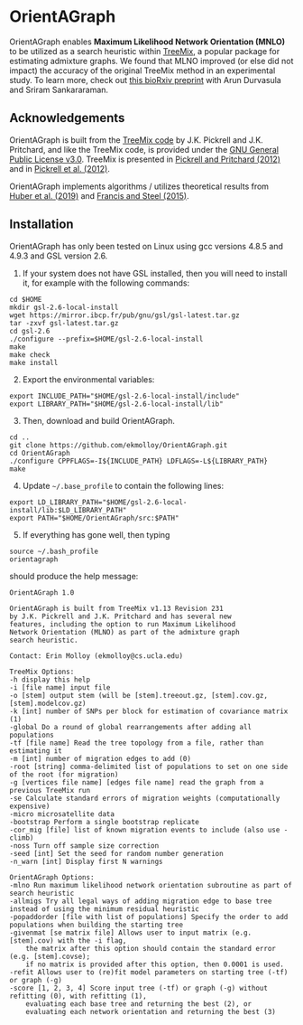 OrientAGraph
============

OrientAGraph enables **Maximum Likelihood Network Orientation (MNLO)** to be utilized as a search heuristic within [TreeMix](https://doi.org/10.1371/journal.pgen.1002967), a popular package for estimating admixture graphs.
We found that MLNO improved (or else did not impact) the accuracy of the original TreeMix method in an experimental study.
To learn more, check out [this bioRxiv preprint](https://doi.org/10.1101/2021.02.02.429467) with Arun Durvasula and Sriram Sankararaman.


Acknowledgements
----------------
OrientAGraph is built from the [TreeMix code](https://bitbucket.org/nygcresearch/treemix/src/master/) by J.K. Pickrell and J.K. Pritchard, and like the TreeMix code, is provided under the [GNU General Public License v3.0](LICENSE). TreeMix is presented in [Pickrell and Pritchard (2012)](https://doi.org/10.1371/journal.pgen.1002967) and in [Pickrell et al. (2012)](https://doi.org/10.1038/ncomms2140).

OrientAGraph implements algorithms / utilizes theoretical results from [Huber et al. (2019)](https://arxiv.org/abs/1906.07430) and [Francis and Steel (2015)](https://doi.org/10.1093/sysbio/syv037).


Installation
------------
OrientAGraph has only been tested on Linux using gcc versions 4.8.5 and 4.9.3 and GSL version 2.6. 

1. If your system does not have GSL installed, then you will need to install it, for example with the following commands:
```
cd $HOME
mkdir gsl-2.6-local-install
wget https://mirror.ibcp.fr/pub/gnu/gsl/gsl-latest.tar.gz
tar -zxvf gsl-latest.tar.gz
cd gsl-2.6
./configure --prefix=$HOME/gsl-2.6-local-install
make
make check
make install
```
2. Export the environmental variables:
```
export INCLUDE_PATH="$HOME/gsl-2.6-local-install/include"
export LIBRARY_PATH="$HOME/gsl-2.6-local-install/lib"
```
3. Then, download and build OrientAGraph.
```
cd ..
git clone https://github.com/ekmolloy/OrientAGraph.git
cd OrientAGraph
./configure CPPFLAGS=-I${INCLUDE_PATH} LDFLAGS=-L${LIBRARY_PATH}
make
```
4. Update `~/.base_profile` to contain the following lines:
```
export LD_LIBRARY_PATH="$HOME/gsl-2.6-local-install/lib:$LD_LIBRARY_PATH"
export PATH="$HOME/OrientAGraph/src:$PATH"
```
5. If everything has gone well, then typing
```
source ~/.bash_profile
orientagraph
```
should produce the help message:
```
OrientAGraph 1.0

OrientAGraph is built from TreeMix v1.13 Revision 231
by J.K. Pickrell and J.K. Pritchard and has several new
features, including the option to run Maximum Likelihood
Network Orientation (MLNO) as part of the admixture graph
search heuristic.

Contact: Erin Molloy (ekmolloy@cs.ucla.edu)

TreeMix Options:
-h display this help
-i [file name] input file
-o [stem] output stem (will be [stem].treeout.gz, [stem].cov.gz, [stem].modelcov.gz)
-k [int] number of SNPs per block for estimation of covariance matrix (1)
-global Do a round of global rearrangements after adding all populations
-tf [file name] Read the tree topology from a file, rather than estimating it
-m [int] number of migration edges to add (0)
-root [string] comma-delimited list of populations to set on one side of the root (for migration)
-g [vertices file name] [edges file name] read the graph from a previous TreeMix run
-se Calculate standard errors of migration weights (computationally expensive)
-micro microsatellite data
-bootstrap Perform a single bootstrap replicate
-cor_mig [file] list of known migration events to include (also use -climb)
-noss Turn off sample size correction
-seed [int] Set the seed for random number generation
-n_warn [int] Display first N warnings

OrientAGraph Options:
-mlno Run maximum likelihood network orientation subroutine as part of search heuristic
-allmigs Try all legal ways of adding migration edge to base tree instead of using the minimum residual heuristic
-popaddorder [file with list of populations] Specify the order to add populations when building the starting tree
-givenmat [se matrix file] Allows user to input matrix (e.g. [stem].cov) with the -i flag, 
    the matrix after this option should contain the standard error (e.g. [stem].covse); 
    if no matrix is provided after this option, then 0.0001 is used.
-refit Allows user to (re)fit model parameters on starting tree (-tf) or graph (-g)
-score [1, 2, 3, 4] Score input tree (-tf) or graph (-g) without refitting (0), with refitting (1),
    evaluating each base tree and returning the best (2), or
    evaluating each network orientation and returning the best (3)
```
